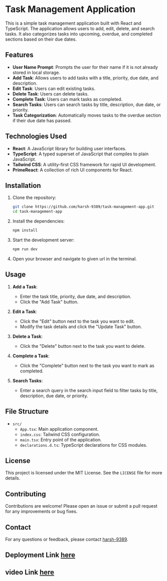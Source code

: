 # Task Management Application

This is a simple task management application built with React and TypeScript. The application allows users to add, edit, delete, and search tasks. It also categorizes tasks into upcoming, overdue, and completed sections based on their due dates.

## Features

- **User Name Prompt**: Prompts the user for their name if it is not already stored in local storage.
- **Add Task**: Allows users to add tasks with a title, priority, due date, and description.
- **Edit Task**: Users can edit existing tasks.
- **Delete Task**: Users can delete tasks.
- **Complete Task**: Users can mark tasks as completed.
- **Search Tasks**: Users can search tasks by title, description, due date, or priority.
- **Task Categorization**: Automatically moves tasks to the overdue section if their due date has passed.

## Technologies Used

- **React**: A JavaScript library for building user interfaces.
- **TypeScript**: A typed superset of JavaScript that compiles to plain JavaScript.
- **Tailwind CSS**: A utility-first CSS framework for rapid UI development.
- **PrimeReact**: A collection of rich UI components for React.

## Installation

1. Clone the repository:
    ```bash
    git clone https://github.com/harsh-9389/task-management-app.git
    cd task-management-app
    ```

2. Install the dependencies:
    ```bash
    npm install
    ```

3. Start the development server:
    ```bash
    npm run dev
    ```

4. Open your browser and navigate to given url in the terminal.

## Usage

1. **Add a Task**:
    - Enter the task title, priority, due date, and description.
    - Click the "Add Task" button.

2. **Edit a Task**:
    - Click the "Edit" button next to the task you want to edit.
    - Modify the task details and click the "Update Task" button.

3. **Delete a Task**:
    - Click the "Delete" button next to the task you want to delete.

4. **Complete a Task**:
    - Click the "Complete" button next to the task you want to mark as completed.

5. **Search Tasks**:
    - Enter a search query in the search input field to filter tasks by title, description, due date, or priority.

## File Structure

- `src/`
    - `App.tsx`: Main application component.
    - `index.css`: Tailwind CSS configuration.
    - `main.tsx`: Entry point of the application.
    - `declarations.d.ts`: TypeScript declarations for CSS modules.

## License

This project is licensed under the MIT License. See the `LICENSE` file for more details.

## Contributing

Contributions are welcome! Please open an issue or submit a pull request for any improvements or bug fixes.

## Contact

For any questions or feedback, please contact [harsh-9389](https://github.com/harsh-9389).

## Deployment Link [here](https://task-manager-elitfit.netlify.app/)

## video Link [here](https://drive.google.com/file/d/1U21h4albp6BQ6utyuzMKXkbXshFjSXJ3/view?usp=sharing)
